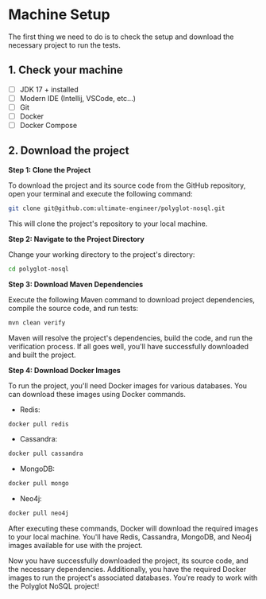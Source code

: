 # Machine Setup

The first thing we need to do is to check the setup and download the necessary project to run the tests.

## 1. Check your machine

- [ ] JDK 17 + installed
- [ ] Modern IDE (Intellij, VSCode, etc...)
- [ ] Git
- [ ] Docker
- [ ] Docker Compose

## 2. Download the project


**Step 1: Clone the Project**

To download the project and its source code from the GitHub repository, open your terminal and execute the following command:

```bash
git clone git@github.com:ultimate-engineer/polyglot-nosql.git
```

This will clone the project's repository to your local machine.

**Step 2: Navigate to the Project Directory**

Change your working directory to the project's directory:

```bash
cd polyglot-nosql
```

**Step 3: Download Maven Dependencies**

Execute the following Maven command to download project dependencies, compile the source code, and run tests:

```bash
mvn clean verify
```

Maven will resolve the project's dependencies, build the code, and run the verification process. If all goes well, you'll have successfully downloaded and built the project.

**Step 4: Download Docker Images**

To run the project, you'll need Docker images for various databases. You can download these images using Docker commands.

- Redis:

```bash
docker pull redis
```

- Cassandra:

```bash
docker pull cassandra
```

- MongoDB:

```bash
docker pull mongo
```

- Neo4j:

```bash
docker pull neo4j
```

After executing these commands, Docker will download the required images to your local machine. You'll have Redis, Cassandra, MongoDB, and Neo4j images available for use with the project.

Now you have successfully downloaded the project, its source code, and the necessary dependencies. Additionally, you have the required Docker images to run the project's associated databases. You're ready to work with the Polyglot NoSQL project!